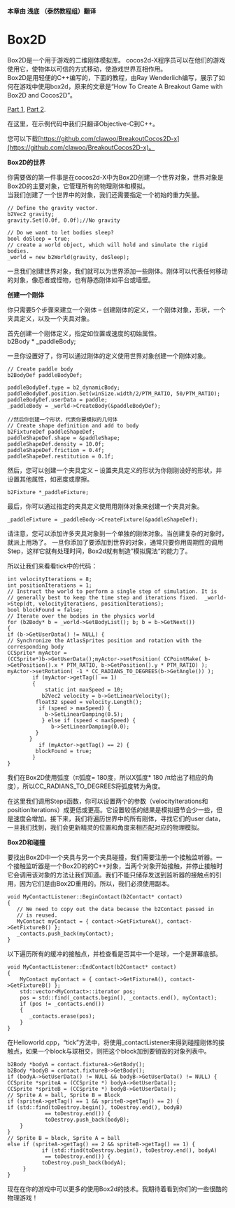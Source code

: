 **本章由 浅底 （泰然教程组）翻译**
# Box2D #

Box2D是一个用于游戏的二维刚体模拟库。 cocos2d-X程序员可以在他们的游戏使用它，使物体以可信的方式移动，使游戏世界互相作用。   
Box2D是用轻便的C++编写的，下面的教程，由Ray Wenderlich编写，展示了如何在游戏中使用box2d，原来的文章是“How To Create A Breakout Game with Box2D and Cocos2D”。

[Part 1](http://www.raywenderlich.com/28604/how-to-create-a-breakout-game-with-box2d-and-cocos2d-2-x-tutorial-part-1), [Part 2](http://www.raywenderlich.com/28606/how-to-create-a-breakout-game-with-box2d-and-cocos2d-2-x-tutorial-part-2).

在这里，在示例代码中我们只翻译Objective-C到C++。

您可以下载[https://github.com/clawoo/BreakoutCocos2D-x](https://github.com/clawoo/BreakoutCocos2D-x)。

**Box2D的世界**  

 你需要做的第一件事是在cocos2d-X中为Box2D创建一个世界对象，世界对象是Box2D的主要对象，它管理所有的物理刚体和模拟。    
 当我们创建了一个世界中的对象，我们还需要指定一个初始的重力矢量。

	// Define the gravity vector.
	b2Vec2 gravity;
	gravity.Set(0.0f, 0.0f);//No gravity  
	 
	// Do we want to let bodies sleep?
	bool doSleep = true;
	// create a world object, which will hold and simulate the rigid bodies.
	_world = new b2World(gravity, doSleep);




一旦我们创建世界对象，我们就可以为世界添加一些刚体。刚体可以代表任何移动的对象，像忍者或怪物，也有静态刚体如平台或墙壁。   

 **创建一个刚体**

 你只需要5个步骤来建立一个刚体 – 创建刚体的定义，一个刚体对象，形状，一个夹具定义，以及一个夹具对象。

首先创建一个刚体定义，指定如位置或速度的初始属性。   
b2Body * _paddleBody;

一旦你设置好了，你可以通过刚体的定义使用世界对象创建一个刚体对象。

	// Create paddle body
	b2BodyDef paddleBodyDef; 
	
	paddleBodyDef.type = b2_dynamicBody;
	paddleBodyDef.position.Set(winSize.width/2/PTM_RATIO, 50/PTM_RATIO);
	paddleBodyDef.userData = paddle;
	_paddleBody = _world->CreateBody(&paddleBodyDef);

	//然后你创建一个形状，代表你要模拟的几何体
	// Create shape definition and add to body
	b2FixtureDef paddleShapeDef;
	paddleShapeDef.shape = &paddleShape;
	paddleShapeDef.density = 10.0f;
	paddleShapeDef.friction = 0.4f;
	paddleShapeDef.restitution = 0.1f;


然后，您可以创建一个夹具定义 – 设置夹具定义的形状为你刚刚设好的形状，并设置其他属性，如密度或摩擦。

	b2Fixture *_paddleFixture;


最后，你可以通过指定的夹具定义使用用刚体对象来创建一个夹具对象。

	_paddleFixture = _paddleBody->CreateFixture(&paddleShapeDef);


请注意，您可以添加许多夹具对象到一个单独的刚体对象。当创建复杂的对象时，就派上用场了。
 一旦你添加了要添加到世界的对象，通常只要你用周期性的调用Step，这样它就有处理时间，Box2d就有制造”模拟魔法“的能力了。

所以让我们来看看tick中的代码：

	int velocityIterations = 8;
	int positionIterations = 1;
	// Instruct the world to perform a single step of simulation. It is
	// generally best to keep the time step and iterations fixed.  _world->Step(dt, velocityIterations, positionIterations);
	bool blockFound = false;
	// Iterate over the bodies in the physics world
	for (b2Body* b = _world->GetBodyList(); b; b = b->GetNext())
	{
	if (b->GetUserData() != NULL) {
	// Synchronize the AtlasSprites position and rotation with the corresponding body
	CCSprite* myActor =
	(CCSprite*)b->GetUserData();myActor->setPosition( CCPointMake( b->GetPosition().x * PTM_RATIO, b->GetPosition().y * PTM_RATIO) );
	myActor->setRotation( -1 * CC_RADIANS_TO_DEGREES(b->GetAngle()) );
	        if (myActor->getTag() == 1)
	        {
	            static int maxSpeed = 10;
	           b2Vec2 velocity = b->GetLinearVelocity();
	         float32 speed = velocity.Length();
	          if (speed > maxSpeed) {
	            b->SetLinearDamping(0.5);
	           } else if (speed < maxSpeed) {
	              b->SetLinearDamping(0.0);
	         }
	       }
	          if (myActor->getTag() == 2) {
	         blockFound = true;
	        }
	}


我们在Box2D使用弧度（π弧度= 180度，所以X弧度* 180 /π给出了相应的角度），所以CC_RADIANS_TO_DEGREES将弧度转为角度。

 在这里我们调用Steps函数，你可以设置两个的参数（velocityIterations和positionIterations）成更低或更高。它设置较低的结果是模拟细节会少一些，但是速度会增加。接下来，我们将遍历世界中的所有刚体，寻找它们的user data，一旦我们找到，我们会更新精灵的位置和角度来相匹配对应的物理模拟。

**Box2D和碰撞**

 要找出Box2D中一个夹具与另一个夹具碰撞，我们需要注册一个接触监听器。一个接触监听器是一个Box2D的的C++对象，当两个对象开始接触，并停止接触时它会调用该对象的方法让我们知道。我们不能只储存发送到监听器的接触点的引用，因为它们是由Box2D重用的。所以，我们必须使用副本。

	void MyContactListener::BeginContact(b2Contact* contact)
	{
	   // We need to copy out the data because the b2Contact passed in
	   // is reused.
	   MyContact myContact = { contact->GetFixtureA(), contact->GetFixtureB() };
	   _contacts.push_back(myContact);
	}


以下遍历所有的缓冲的接触点，并检查看是否其中一个是球，一个是屏幕底部。

	void MyContactListener::EndContact(b2Contact* contact)
	{
	  	MyContact myContact = { contact->GetFixtureA(), contact->GetFixtureB() };
		std::vector<MyContact>::iterator pos;
	  	pos = std::find(_contacts.begin(), _contacts.end(), myContact);
	    if (pos != _contacts.end())
		{
	       _contacts.erase(pos);
	  	}
	}


在Helloworld.cpp，“tick”方法中，将使用_contactListener来得到碰撞刚体的接触点，如果一个block与球相交，则把这个block加到要销毁的对象列表中。

	b2Body *bodyA = contact.fixtureA->GetBody();
	b2Body *bodyB = contact.fixtureB->GetBody();
	if (bodyA->GetUserData() != NULL && bodyB->GetUserData() != NULL) {
	CCSprite *spriteA = (CCSprite *) bodyA->GetUserData();
	CCSprite *spriteB = (CCSprite *) bodyB->GetUserData();
	// Sprite A = ball, Sprite B = Block
	if (spriteA->getTag() == 1 && spriteB->getTag() == 2) {
	if (std::find(toDestroy.begin(), toDestroy.end(), bodyB)
	            == toDestroy.end()) {
	            toDestroy.push_back(bodyB);
	    }
	}
	// Sprite B = block, Sprite A = ball
	else if (spriteA->getTag() == 2 && spriteB->getTag() == 1) {
	           if (std::find(toDestroy.begin(), toDestroy.end(), bodyA)
	            == toDestroy.end()) {
	           toDestroy.push_back(bodyA);
	     }
	}


现在在你的游戏中可以更多的使用Box2d的技术。我期待着看到你们的一些很酷的物理游戏！
